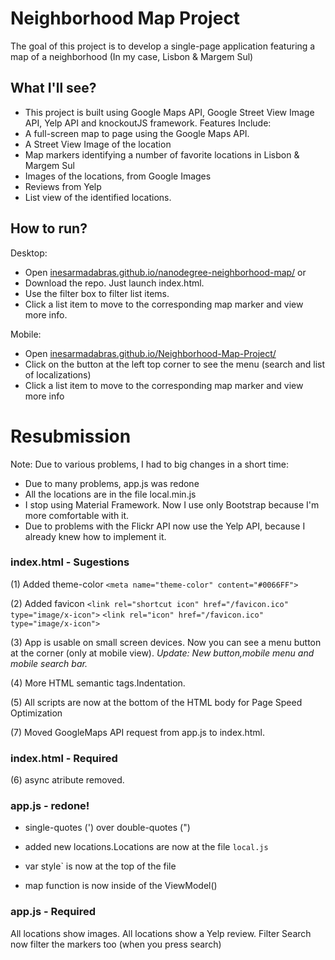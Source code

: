 # Neighborhood Map Project

The goal of this project is to develop a single-page application featuring a map of a neighborhood (In my case, Lisbon & Margem Sul)

## What I'll see?
* This project is built using Google Maps API, Google Street View Image API, Yelp API and knockoutJS framework. Features Include:
* A full-screen map to page using the Google Maps API.
* A Street View Image of the location
* Map markers identifying a number of favorite locations in Lisbon & Margem Sul
* Images of the locations, from Google Images
* Reviews from Yelp
* List view of the identified locations.

## How to run?

Desktop:
* Open [inesarmadabras.github.io/nanodegree-neighborhood-map/](https://inesarmadabras.github.io/nanodegree-neighborhood-map/)
or
* Download the repo. Just launch index.html.
* Use the filter box to filter list items.
* Click a list item to move to the corresponding map marker and view more info.

Mobile:
* Open [inesarmadabras.github.io/Neighborhood-Map-Project/](https://inesarmadabras.github.io/nanodegree-neighborhood-map/)
* Click on the button at the left top corner to see the menu (search and list of localizations)
* Click a list item to move to the corresponding map marker and view more info



# Resubmission

Note:
Due to various problems, I had to big changes in a short time:

* Due to many problems, app.js was redone
* All the locations are in the file local.min.js
* I stop using Material Framework. Now I use only Bootstrap because I'm more comfortable with it.
* Due to problems with the Flickr API now use the Yelp API, because I already knew how to implement it.


### index.html - Sugestions
(1) Added theme-color
        `<meta name="theme-color" content="#0066FF">`

(2) Added favicon
        `<link rel="shortcut icon" href="/favicon.ico" type="image/x-icon">`
        `<link rel="icon" href="/favicon.ico" type="image/x-icon">`

(3) App is usable on small screen devices. Now you can see a menu button at the corner (only at mobile view).
    *Update: New button,mobile menu and mobile search bar.*

(4) More HTML semantic tags.Indentation.

(5) All scripts are now at the bottom of the HTML body for Page Speed Optimization

(7) Moved GoogleMaps API request from app.js to index.html.

### index.html - Required
(6) async atribute removed.

### app.js - redone!
* single-quotes (') over double-quotes (")

* added new locations.Locations are now at the file `local.js`

* var style` is now at the top of the file

* map function is now inside of the ViewModel()

### app.js - Required
All locations show  images.
All locations show a Yelp review.
Filter Search now filter the markers too (when you press search)